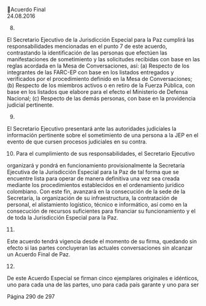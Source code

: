 Acuerdo Final  
24.08.2016  


8.

El  Secretario  Ejecutivo  de  la  Jurisdicción  Especial  para  la  Paz  cumplirá  las 
responsabilidades mencionadas en el punto 7 de este acuerdo, contrastando 
la  identificación  de  las  personas  que  efectúen  las  manifestaciones  de 
sometimiento y las solicitudes recibidas con base en las reglas acordada en la 
Mesa de Conversaciones, así: (a) Respecto de los integrantes de las FARC-EP 
con base en los listados entregados y verificados por el procedimiento definido 
en  la  Mesa  de  Conversaciones;  (b)  Respecto  de  los  miembros  activos  o  en 
retiro de la Fuerza Pública, con base en los listados que elabore para el efecto 
el Ministerio de Defensa Nacional; (c) Respecto de las demás personas, con 
base en la providencia judicial pertinente. 
 

9.

El  Secretario  Ejecutivo  presentará  ante  las  autoridades  judiciales  la 
información pertinente sobre el sometimiento de una persona a la JEP en el 
evento de que cursen procesos judiciales en su contra. 
 

10. Para  el  cumplimiento  de  sus  responsabilidades,  el  Secretario  Ejecutivo 

organizará  y  pondrá  en  funcionamiento  provisionalmente  la  Secretaría 
Ejecutiva de la Jurisdicción Especial para la Paz de tal forma que se encuentre 
lista  para  operar  de  manera  definitiva  una  vez  sea  creada  mediante  los 
procedimientos  establecidos  en  el  ordenamiento  jurídico  colombiano.  Con 
este fin, avanzará en la consecución de la sede de la Secretaría, la organización 
de  su  infraestructura,  la  contratación  de  personal,  el  alistamiento  logístico, 
técnico e informático, así como en la consecución de recursos suficientes para 
financiar su funcionamiento y el de toda la Jurisdicción Especial para la Paz. 
 
 
11.

Este acuerdo tendrá vigencia desde el momento de su firma, quedando sin 
efecto  si  las  partes  concluyeran  las  actuales  conversaciones  sin  alcanzar  un 
Acuerdo Final de Paz. 
 

12.

De  este  Acuerdo  Especial  se  firman  cinco  ejemplares  originales  e  idénticos, 
uno para cada una de las partes, uno para cada país garante y uno para ser 

Página 290 de 297 
 

